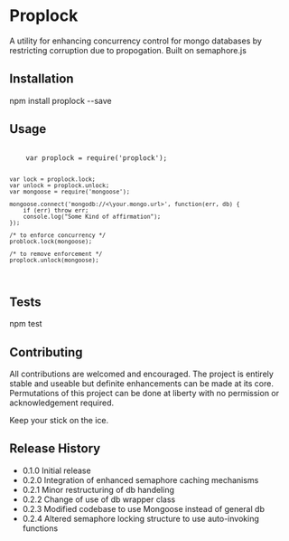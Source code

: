 Proplock
=========

A utility for enhancing concurrency control for mongo databases by restricting corruption due to propogation. Built on semaphore.js

## Installation

  npm install proplock --save

## Usage


<code>
	var proplock = require('proplock');

	var lock = proplock.lock;
	var unlock = proplock.unlock;
	var mongoose = require('mongoose');

	mongoose.connect('mongodb://<\your.mongo.url>', function(err, db) {
	    if (err) throw err;
	    console.log("Some Kind of affirmation");
	});

	/* to enforce concurrency */
	problock.lock(mongoose);

	/* to remove enforcement */
	proplock.unlock(mongoose);
</code>


## Tests

  npm test

## Contributing

All contributions are welcomed and encouraged. The project is entirely stable and useable but definite enhancements can be made at its core. Permutations of this project can be done at liberty with no permission or acknowledgement required.

Keep your stick on the ice.

## Release History

* 0.1.0 Initial release
* 0.2.0 Integration of enhanced semaphore caching mechanisms
* 0.2.1 Minor restructuring of db handeling
* 0.2.2 Change of use of db wrapper class
* 0.2.3 Modified codebase to use Mongoose instead of general db
* 0.2.4 Altered semaphore locking structure to use auto-invoking functions